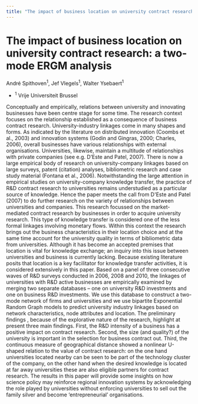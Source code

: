 ```yaml
---
title: "The impact of business location on university contract research: a two-mode ERGM analysis"
---
```


# The impact of business location on university contract research: a two-mode ERGM analysis

André Spithoven<sup>1</sup>, Jef Vlegels<sup>1</sup>, Walter Ysebaert<sup>1</sup>

- <sup>1</sup> Vrije Universiteit Brussel

Conceptually and empirically, relations between university and innovating businesses have been centre stage for some time. The research context focuses on the relationship established as a consequence of business contract research. University-industry linkages come in many shapes and forms. As indicated by the literature on distributed innovation (Coombs et al., 2003) and innovation systems (Godin and Gingras, 2000; Charles, 2006), overall businesses have various relationships with external organisations. Universities, likewise, maintain a multitude of relationships with private companies (see e.g. D’Este and Patel, 2007).
There is now a large empirical body of research on university-company linkages based on large surveys, patent (citation) analyses, bibliometric research and case study material (Fontana et al., 2006). Notwithstanding the large attention in empirical studies on university-company knowledge transfer, the practice of R\&D contract research to universities remains understudied as a particular source of knowledge. Hence the paper meets the call from D'Este and Patel (2007) to do further research on the variety of relationships between universities and companies.
This research focussed on the market-mediated contract research by businesses in order to acquire university research. This type of knowledge transfer is considered one of the less formal linkages involving monetary flows. Within this context the research brings out the business characteristics in their location choice and at the same time account for the university quality in terms of bibliometric data from universities. Although it has become an accepted premises that location is vital for knowledge exchange; an inquiry into this issue between universities and business is currently lacking. Because existing literature posits that location is a key facilitator for knowledge transfer activities, it is considered extensively in this paper.
Based on a panel of three consecutive waves of R\&D surveys conducted in 2006, 2008 and 2010, the linkages of universities with R\&D active businesses are empirically examined by merging two separate databases – one on university R\&D investments and one on business R\&D investments. We use this database to construct a two-mode network of firms and universities and we use bipartite Exponential Random Graph models to predict university industry linkages based on network characteristics, node attributes and location.
The preliminary findings , because of the explorative nature of the research, highlight at present three main findings. First, the R\&D intensity of a business has a positive impact on contract research. Second, the size (and quality?) of the university is important in the selection for business contract out. Third, the continuous measure of geographical distance showed a nonlinear U-shaped relation to the value of contract research: on the one hand universities located nearby can be seen to be part of the technology cluster of the company, on the other hand when the desired knowledge is located at far away universities these are also eligible partners for contract research.
The results in this paper will provide some insights on how science policy may reinforce regional innovation systems by acknowledging the role played by universities without enforcing universities to sell out the family silver and become ‘entrepreneurial’ organisations.

